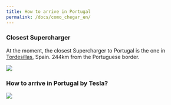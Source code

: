 ```yaml
---
title: How to arrive in Portugal
permalink: /docs/como_chegar_en/
---
```


### Closest Supercharger
At the moment, the closest Supercharger to Portugal is the one in <a target="_blank" href="https://www.tesla.com/pt_PT/findus#/bounds/43.03999918814125,-1.4274820000000545,39.955239559882415,-8.458732000000055,d?search=supercharger&name=Europe&place=tordesillassupercharger">Tordesillas</a>, Spain. 244km from the Portuguese border.

<img src="{{site.baseurl}}/img/tordesillassupercharger.png">

### How to arrive in Portugal by Tesla?

<img src="{{site.baseurl}}/img/como_chegar.png">

